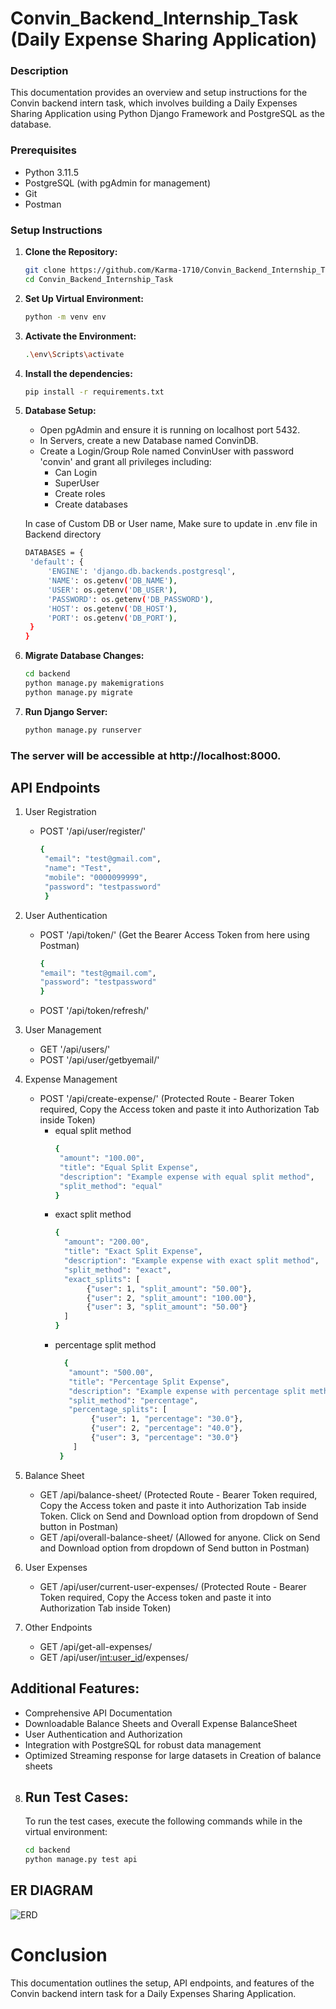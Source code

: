 # Convin_Backend_Internship_Task (Daily Expense Sharing Application)

### Description
This documentation provides an overview and setup instructions for the Convin backend intern task, which involves building a Daily Expenses Sharing Application using Python Django Framework and PostgreSQL as the database.

### Prerequisites
- Python 3.11.5
- PostgreSQL (with pgAdmin for management)
- Git
- Postman

### Setup Instructions

1. **Clone the Repository:**
   ```bash
   git clone https://github.com/Karma-1710/Convin_Backend_Internship_Task.git
   cd Convin_Backend_Internship_Task

2. **Set Up Virtual Environment:**
   ```bash
   python -m venv env

3. **Activate the Environment:**
   ```bash
   .\env\Scripts\activate

4. **Install the dependencies:**
   ```bash
   pip install -r requirements.txt

5. **Database Setup:**
    - Open pgAdmin and ensure it is running on localhost port 5432.
    - In Servers, create a new Database named ConvinDB.
    - Create a Login/Group Role named ConvinUser with password 'convin' and grant all privileges including:
         - Can Login
         - SuperUser
         - Create roles
         - Create databases

   In case of Custom DB or User name, Make sure to update in .env file in Backend directory
   ```bash
   DATABASES = {
    'default': {
        'ENGINE': 'django.db.backends.postgresql',
        'NAME': os.getenv('DB_NAME'),
        'USER': os.getenv('DB_USER'),
        'PASSWORD': os.getenv('DB_PASSWORD'),
        'HOST': os.getenv('DB_HOST'),
        'PORT': os.getenv('DB_PORT'),
    }
   }

6. **Migrate Database Changes:**
   ```bash
   cd backend
   python manage.py makemigrations
   python manage.py migrate

7. **Run Django Server:**
   ```bash
   python manage.py runserver
   
### The server will be accessible at http://localhost:8000.

## API Endpoints

1. User Registration
   - POST '/api/user/register/'
     ```bash
     {
      "email": "test@gmail.com",
      "name": "Test",
      "mobile": "0000099999",
      "password": "testpassword"
      }

2. User Authentication
    - POST '/api/token/' (Get the Bearer Access Token from here using Postman)
      ```bash
      {
      "email": "test@gmail.com",
      "password": "testpassword"
      }
    - POST '/api/token/refresh/'
      
3. User Management
    - GET '/api/users/'
    - POST '/api/user/getbyemail/'
  
4. Expense Management
     - POST '/api/create-expense/' (Protected Route - Bearer Token required, Copy the Access token and paste it into Authorization Tab inside Token)
         - equal split method
           ```bash
           {
            "amount": "100.00",
            "title": "Equal Split Expense",
            "description": "Example expense with equal split method",
            "split_method": "equal"
           }
        - exact split method
          ```bash
          {
            "amount": "200.00",
            "title": "Exact Split Expense",
            "description": "Example expense with exact split method",
            "split_method": "exact",
            "exact_splits": [
                 {"user": 1, "split_amount": "50.00"},
                 {"user": 2, "split_amount": "100.00"},
                 {"user": 3, "split_amount": "50.00"}
            ]
          }

       - percentage split method
         ```bash
           {
            "amount": "500.00",
            "title": "Percentage Split Expense",
            "description": "Example expense with percentage split method",
            "split_method": "percentage",
            "percentage_splits": [
                 {"user": 1, "percentage": "30.0"},
                 {"user": 2, "percentage": "40.0"},
                 {"user": 3, "percentage": "30.0"}
             ]
          }
5. Balance Sheet
      - GET /api/balance-sheet/  (Protected Route - Bearer Token required, Copy the Access token and paste it into Authorization Tab inside Token. Click on Send and Download option from dropdown of Send button in Postman)
      - GET /api/overall-balance-sheet/ (Allowed for anyone. Click on Send and Download option from dropdown of Send button in Postman)

6. User Expenses
      - GET /api/user/current-user-expenses/  (Protected Route - Bearer Token required, Copy the Access token and paste it into Authorization Tab inside Token)

7. Other Endpoints
      - GET /api/get-all-expenses/
      - GET /api/user/<int:user_id>/expenses/
  
## Additional Features:
- Comprehensive API Documentation
- Downloadable Balance Sheets and Overall Expense BalanceSheet
- User Authentication and Authorization
- Integration with PostgreSQL for robust data management
- Optimized Streaming response for large datasets in Creation of balance sheets

8. ## Run Test Cases:
   To run the test cases, execute the following commands while in the virtual environment:
   ```bash
   cd backend
   python manage.py test api

## ER DIAGRAM

![ERD](https://github.com/user-attachments/assets/d10a4c4d-ea55-4e15-8e91-0020db461930)

# Conclusion
This documentation outlines the setup, API endpoints, and features of the Convin backend intern task for a Daily Expenses Sharing Application.
